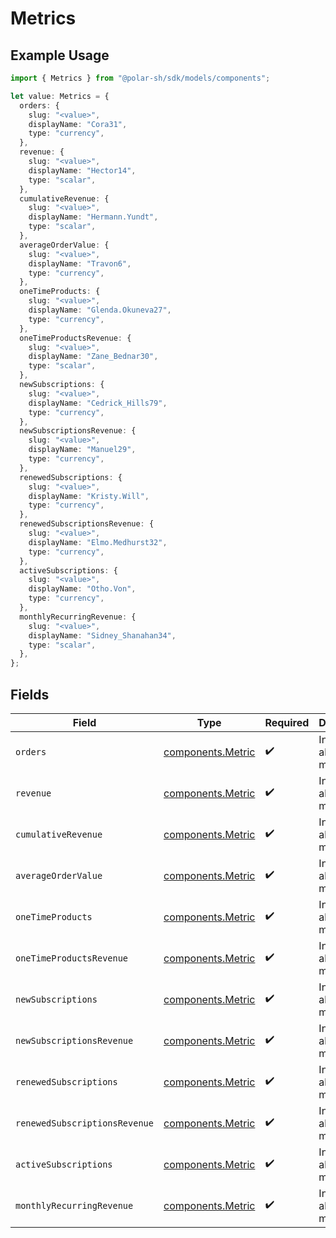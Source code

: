 # Metrics

## Example Usage

```typescript
import { Metrics } from "@polar-sh/sdk/models/components";

let value: Metrics = {
  orders: {
    slug: "<value>",
    displayName: "Cora31",
    type: "currency",
  },
  revenue: {
    slug: "<value>",
    displayName: "Hector14",
    type: "scalar",
  },
  cumulativeRevenue: {
    slug: "<value>",
    displayName: "Hermann.Yundt",
    type: "scalar",
  },
  averageOrderValue: {
    slug: "<value>",
    displayName: "Travon6",
    type: "currency",
  },
  oneTimeProducts: {
    slug: "<value>",
    displayName: "Glenda.Okuneva27",
    type: "currency",
  },
  oneTimeProductsRevenue: {
    slug: "<value>",
    displayName: "Zane_Bednar30",
    type: "scalar",
  },
  newSubscriptions: {
    slug: "<value>",
    displayName: "Cedrick_Hills79",
    type: "currency",
  },
  newSubscriptionsRevenue: {
    slug: "<value>",
    displayName: "Manuel29",
    type: "currency",
  },
  renewedSubscriptions: {
    slug: "<value>",
    displayName: "Kristy.Will",
    type: "currency",
  },
  renewedSubscriptionsRevenue: {
    slug: "<value>",
    displayName: "Elmo.Medhurst32",
    type: "currency",
  },
  activeSubscriptions: {
    slug: "<value>",
    displayName: "Otho.Von",
    type: "currency",
  },
  monthlyRecurringRevenue: {
    slug: "<value>",
    displayName: "Sidney_Shanahan34",
    type: "scalar",
  },
};
```

## Fields

| Field                                                  | Type                                                   | Required                                               | Description                                            |
| ------------------------------------------------------ | ------------------------------------------------------ | ------------------------------------------------------ | ------------------------------------------------------ |
| `orders`                                               | [components.Metric](../../models/components/metric.md) | :heavy_check_mark:                                     | Information about a metric.                            |
| `revenue`                                              | [components.Metric](../../models/components/metric.md) | :heavy_check_mark:                                     | Information about a metric.                            |
| `cumulativeRevenue`                                    | [components.Metric](../../models/components/metric.md) | :heavy_check_mark:                                     | Information about a metric.                            |
| `averageOrderValue`                                    | [components.Metric](../../models/components/metric.md) | :heavy_check_mark:                                     | Information about a metric.                            |
| `oneTimeProducts`                                      | [components.Metric](../../models/components/metric.md) | :heavy_check_mark:                                     | Information about a metric.                            |
| `oneTimeProductsRevenue`                               | [components.Metric](../../models/components/metric.md) | :heavy_check_mark:                                     | Information about a metric.                            |
| `newSubscriptions`                                     | [components.Metric](../../models/components/metric.md) | :heavy_check_mark:                                     | Information about a metric.                            |
| `newSubscriptionsRevenue`                              | [components.Metric](../../models/components/metric.md) | :heavy_check_mark:                                     | Information about a metric.                            |
| `renewedSubscriptions`                                 | [components.Metric](../../models/components/metric.md) | :heavy_check_mark:                                     | Information about a metric.                            |
| `renewedSubscriptionsRevenue`                          | [components.Metric](../../models/components/metric.md) | :heavy_check_mark:                                     | Information about a metric.                            |
| `activeSubscriptions`                                  | [components.Metric](../../models/components/metric.md) | :heavy_check_mark:                                     | Information about a metric.                            |
| `monthlyRecurringRevenue`                              | [components.Metric](../../models/components/metric.md) | :heavy_check_mark:                                     | Information about a metric.                            |